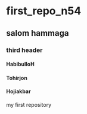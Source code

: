# first_repo_n54
## salom hammaga
### third header
#### HabibulloH
#### Tohirjon
#### Hojiakbar

my first repository
